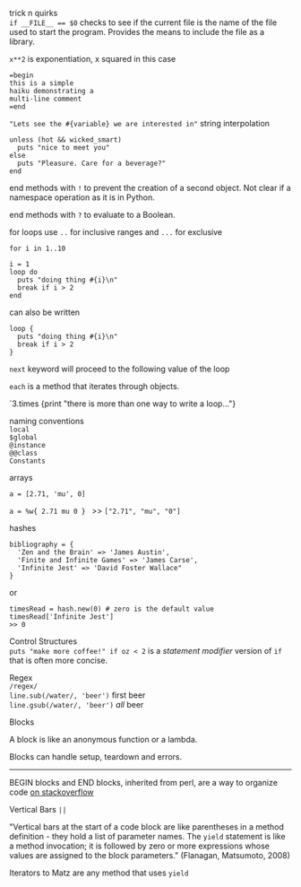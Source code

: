 trick n quirks  
`if __FILE__ == $0` checks to see if the current file is the name of the file used to start the program. Provides the means to include the file as a library.

`x**2` is exponentiation, x squared in this case  
```
=begin
this is a simple
haiku demonstrating a
multi-line comment
=end
```  
`"Lets see the #{variable} we are interested in"` string interpolation  

```
unless (hot && wicked_smart)
  puts "nice to meet you"
else
  puts "Pleasure. Care for a beverage?"
end
```

end methods with `!` to prevent the creation of a second object. Not clear if a namespace operation as it is in Python.

end methods with `?` to evaluate to a Boolean.  

for loops use `..` for inclusive ranges and `...` for exclusive

`for i in 1..10`

```
i = 1
loop do
  puts "doing thing #{i}\n"
  break if i > 2
end
```

can also be written

```
loop {
  puts "doing thing #{i}\n"
  break if i > 2
}
```

`next` keyword will proceed to the following value of the loop  

`each` is a method that iterates through objects.  

`3.times {print "there is more than one way to write a loop..."}  

naming conventions  
`local`  
`$global`  
`@instance`  
`@@class`  
`Constants`    

arrays  

`a = [2.71, 'mu', 0]`  

`a = %w{ 2.71 mu 0 } ` >> `["2.71", "mu", "0"]`  

hashes  
```
bibliography = {
  'Zen and the Brain' => 'James Austin',
  'Finite and Infinite Games' => 'James Carse',
  'Infinite Jest' => 'David Foster Wallace"
}
```

or  

```
timesRead = hash.new(0) # zero is the default value
timesRead['Infinite Jest']
>> 0
```

Control Structures  
`puts "make more coffee!" if oz < 2` is a _statement modifier_ version of `if` that is often more concise.  

Regex  
`/regex/`  
`line.sub(/water/, 'beer')` first beer  
`line.gsub(/water/, 'beer')` _all_ beer

Blocks  

A block is like an anonymous function or a lambda.

Blocks can handle setup, teardown and errors. 

---
BEGIN blocks and END blocks, inherited from perl, are a way to organize code [on stackoverflow](http://stackoverflow.com/questions/11620409/ruby-methods-at-bottom-of-script/11620522)  

Vertical Bars `||`  

"Vertical bars at the start of a code block are like parentheses in a method definition - they hold a list of parameter names. The `yield` statement is like a method invocation; it is followed by zero or more expressions whose values are assigned to the block parameters." (Flanagan, Matsumoto, 2008)

Iterators to Matz are any method that uses `yield`